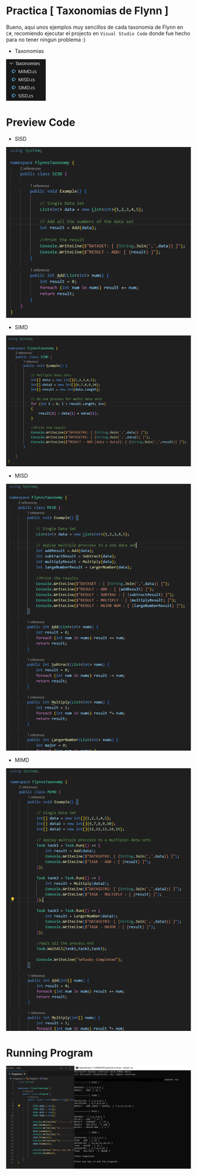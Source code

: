 # Practica [ Taxonomias de Flynn ]

Bueno, aqui unos ejemplos muy sencillos de cada taxonomia de Flynn en `C#`, recomiendo ejecutar el projecto en `Visual Studio Code` donde fue hecho para no tener ningun problema :)

- Taxonomias

![taxonomies](Images/Taxonomies.PNG)

# Preview Code 

- SISD

![taxonomies](Images/SISD.PNG)

- SIMD

![taxonomies](Images/SIMD.PNG)

- MISD

![taxonomies](Images/MISD.PNG)

- MIMD

![taxonomies](Images/MIMD.PNG)

# Running Program

![taxonomies](Images/Running.PNG)
